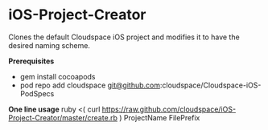 iOS-Project-Creator
===================

Clones the default Cloudspace iOS project and modifies it to have the desired naming scheme.


**Prerequisites**
 - gem install cocoapods
 - pod repo add cloudspace git@github.com:cloudspace/Cloudspace-iOS-PodSpecs

**One line usage**
ruby <( curl https://raw.github.com/cloudspace/iOS-Project-Creator/master/create.rb ) ProjectName FilePrefix

